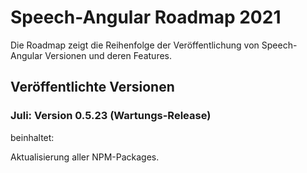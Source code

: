 # Speech-Angular Roadmap 2021

Die Roadmap zeigt die Reihenfolge der Veröffentlichung von Speech-Angular Versionen und deren Features.


## Veröffentlichte Versionen

### Juli: Version 0.5.23 (Wartungs-Release)

beinhaltet:

Aktualisierung aller NPM-Packages.

